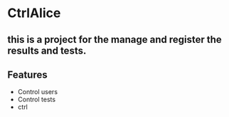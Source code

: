 # CtrlAlice
## this is a project for the manage and register the results and tests.
## Features

- Control users
- Control tests
- ctrl

